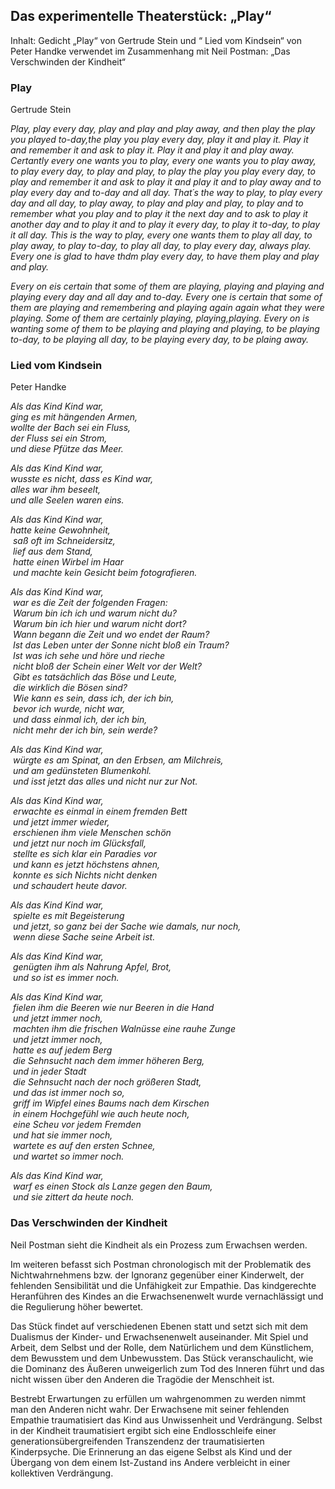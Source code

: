 ## Das experimentelle Theaterstück: „Play“

Inhalt: Gedicht „Play“ von Gertrude Stein und “ Lied vom Kindsein“ von Peter Handke verwendet im Zusammenhang mit Neil Postman: „Das Verschwinden der Kindheit“

### Play

Gertrude Stein


_Play, play every day, play and play and play away, and then play the play you played to-day,the play you play every day, play it and play it. Play it and remember it and ask to play it. Play it and play it and play away. Certantly every one wants you to play, every one wants you to play away, to play every day, to play and play, to play the play you play every day, to play and remember it and ask to play it and play it and to play away and to play every day and to-day and all day. That´s the way to play, to play every day and all day, to play away, to play and play and play, to play and to remember what you play and to play it the next day and to ask to play it another day and to play it and to play it every day, to play it to-day, to play it all day. This is the way to play, every one wants them to play all day, to play away, to play to-day, to play all day, to play every day, always play. Every one is glad to have thdm play every day, to have them play and play and play._


_Every on eis certain that some of them are playing, playing and playing and playing every day and all day and to-day. Every one is certain that some of them are playing and remembering and playing again again what they were playing. Some of them are certainly playing, playing,playing. Every on is wanting some of them to be playing and playing and playing, to be playing to-day, to be playing all day, to be playing every day, to be plaing away._



### Lied vom Kindsein

Peter Handke

_Als das Kind Kind war,_<br>
_ging es mit hängenden Armen,_<br>
_wollte der Bach sei ein Fluss,_<br>
_der Fluss sei ein Strom,_<br>
_und diese Pfütze das Meer._

_Als das Kind Kind war,_<br>
_wusste es nicht, dass es Kind war,_<br>
_alles war ihm beseelt,_<br>
_und alle Seelen waren eins._


_Als das Kind Kind war,_<br>
_hatte keine Gewohnheit,_<br> _saß oft im Schneidersitz,_<br> _lief aus dem Stand,_<br> _hatte einen Wirbel im Haar_<br> _und machte kein Gesicht beim fotografieren._<br>

_Als das Kind Kind war,_<br> _war es die Zeit der folgenden Fragen:_<br> _Warum bin ich ich und warum nicht du?_<br> _Warum bin ich hier und warum nicht dort?_<br> _Wann begann die Zeit und wo endet der Raum?_<br> _Ist das Leben unter der Sonne nicht bloß ein Traum?_<br> _Ist was ich sehe und höre und rieche_<br> _nicht bloß der Schein einer Welt vor der Welt?_<br> _Gibt es tatsächlich das Böse und Leute,_<br> _die wirklich die Bösen sind?_<br> _Wie kann es sein, dass ich, der ich bin,_<br> _bevor ich wurde, nicht war,_<br> _und dass einmal ich, der ich bin,_<br> _nicht mehr der ich bin, sein werde?_<br>

_Als das Kind Kind war,_<br> _würgte es am Spinat, an den Erbsen, am Milchreis,_<br> _und am gedünsteten Blumenkohl._<br> _und isst jetzt das alles und nicht nur zur Not._<br>

_Als das Kind Kind war,_<br> _erwachte es einmal in einem fremden Bett_<br> _und jetzt immer wieder,_<br> _erschienen ihm viele Menschen schön_<br> _und jetzt nur noch im Glücksfall,_<br> _stellte es sich klar ein Paradies vor_<br> _und kann es jetzt höchstens ahnen,_<br> _konnte es sich Nichts nicht denken_<br> _und schaudert heute davor._<br>

_Als das Kind Kind war,_<br> _spielte es mit Begeisterung_<br> _und jetzt, so ganz bei der Sache wie damals, nur noch,_<br> _wenn diese Sache seine Arbeit ist._<br>

_Als das Kind Kind war,_<br> _genügten ihm als Nahrung Apfel, Brot,_<br> _und so ist es immer noch._<br>

_Als das Kind Kind war,_<br> _fielen ihm die Beeren wie nur Beeren in die Hand_<br> _und jetzt immer noch,_<br> _machten ihm die frischen Walnüsse eine rauhe Zunge_<br> _und jetzt immer noch,_<br> _hatte es auf jedem Berg_<br> _die Sehnsucht nach dem immer höheren Berg,_<br> _und in jeder Stadt_<br> _die Sehnsucht nach der noch größeren Stadt,_<br> _und das ist immer noch so,_<br> _griff im Wipfel eines Baums nach dem Kirschen_<br> _in einem Hochgefühl wie auch heute noch,_<br> _eine Scheu vor jedem Fremden_<br> _und hat sie immer noch,_<br> _wartete es auf den ersten Schnee,_<br> _und wartet so immer noch._<br>

_Als das Kind Kind war,_<br> _warf es einen Stock als Lanze gegen den Baum,_<br> _und sie zittert da heute noch._<br>


### Das Verschwinden der Kindheit

Neil Postman sieht die Kindheit als ein Prozess zum Erwachsen werden.

Im weiteren befasst sich Postman chronologisch mit der Problematik des Nichtwahrnehmens bzw. der Ignoranz gegenüber einer Kinderwelt, der fehlenden Sensibilität und die Unfähigkeit zur Empathie. Das kindgerechte Heranführen des Kindes an die Erwachsenenwelt wurde vernachlässigt und die Regulierung höher bewertet.


Das Stück findet auf verschiedenen Ebenen statt und setzt sich mit dem Dualismus der Kinder- und Erwachsenenwelt auseinander. Mit Spiel und Arbeit, dem Selbst und der Rolle, dem Natürlichem und dem Künstlichem, dem Bewusstem und dem Unbewusstem. Das Stück veranschaulicht, wie die Dominanz des Äußeren unweigerlich zum Tod des Inneren führt und das nicht wissen über den Anderen die Tragödie der Menschheit ist. 

Bestrebt Erwartungen zu erfüllen um wahrgenommen zu werden nimmt man den Anderen nicht wahr. Der Erwachsene mit seiner fehlenden Empathie traumatisiert das Kind aus Unwissenheit und Verdrängung. Selbst in der Kindheit traumatisiert ergibt sich eine Endlosschleife einer generationsübergreifenden Transzendenz der traumatisierten Kinderpsyche. Die Erinnerung an das eigene Selbst als Kind und der Übergang von dem einem Ist-Zustand ins Andere verbleicht in einer kollektiven Verdrängung. 

